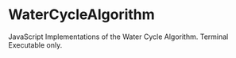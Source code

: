 # WaterCycleAlgorithm
 JavaScript Implementations of the Water Cycle Algorithm. Terminal Executable only.
